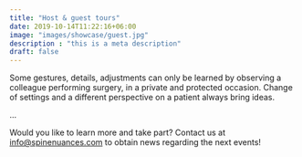 ```yaml
---
title: "Host & guest tours"
date: 2019-10-14T11:22:16+06:00
image: "images/showcase/guest.jpg"
description : "this is a meta description"
draft: false
---
```


Some gestures, details, adjustments can only be learned by observing a colleague performing surgery, in a private and protected occasion. 
Change of settings and a different perspective on a patient always bring ideas.

<!--more-->

...

Would you like to learn more and take part? Contact us at info@spinenuances.com to obtain news regarding the next events!